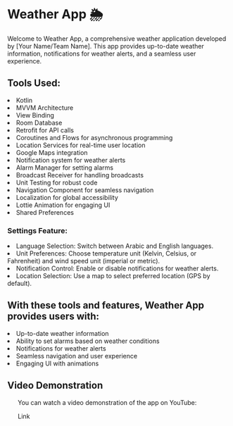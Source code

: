 <h1>Weather App 🌦️</h1>
Welcome to Weather App, a comprehensive weather application developed by [Your Name/Team Name]. This app provides up-to-date weather information, notifications for weather alerts, and a seamless user experience.
<h2>Tools Used:</h2>
  <li>Kotlin</li>
  <li>MVVM Architecture</li>
  <li>View Binding</li>
  <li>Room Database</li>
  <li>Retrofit for API calls</li>
  <li>Coroutines and Flows for asynchronous programming</li>
  <li>Location Services for real-time user location</li>
  <li>Google Maps integration</li>
  <li>Notification system for weather alerts</li>
  <li>Alarm Manager for setting alarms</li>
  <li>Broadcast Receiver for handling broadcasts</li>
  <li>Unit Testing for robust code</li>
  <li>Navigation Component for seamless navigation</li>
  <li>Localization for global accessibility</li>
  <li>Lottie Animation for engaging UI</li>
  <li>Shared Preferences</li>
  
<h3>Settings Feature:</h3>
  <li>Language Selection: Switch between Arabic and English languages.</li>
  <li>Unit Preferences: Choose temperature unit (Kelvin, Celsius, or Fahrenheit) and wind speed unit (imperial or metric).</li>
  <li>Notification Control: Enable or disable notifications for weather alerts.</li>
  <li>Location Selection: Use a map to select preferred location (GPS by default).</li>

<h2> With these tools and features, Weather App provides users with:</h2>
  <li>Up-to-date weather information</li>
  <li>Ability to set alarms based on weather conditions</li>
  <li>Notifications for weather alerts</li>
  <li>Seamless navigation and user experience</li>
  <li>Engaging UI with animations</li>
  
<h2>Video Demonstration</h2>
  <ul>You can watch a video demonstration of the app on YouTube:</ul>
  <ul>Link</ul>
  



